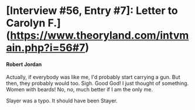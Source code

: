# [Interview #56, Entry #7]: Letter to Carolyn F.](https://www.theoryland.com/intvmain.php?i=56#7)

#### Robert Jordan

Actually, if everybody was like me, I'd probably start carrying a gun. But then, they probably would too. Sigh. Good God! I just thought of something. Women with beards! No, no, much better if I am the only me.

Slayer was a typo. It should have been Stayer.

